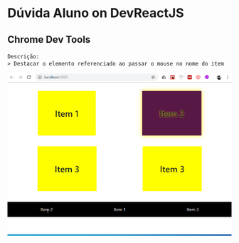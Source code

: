 # Dúvida Aluno on DevReactJS


## Chrome Dev Tools
```
Descrição: 
> Destacar o elemento referenciado ao passar o mouse no nome do item
```

![Demo](https://github.com/RenatoSiqueira/Exemplo_DuvidaAluno_ChromeDevTools/blob/master/chromeDevtools.gif)